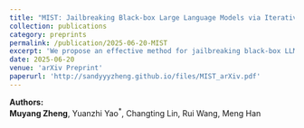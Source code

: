 ```yaml
---
title: "MIST: Jailbreaking Black-box Large Language Models via Iterative Semantic Tuning"
collection: publications
category: preprints
permalink: /publication/2025-06-20-MIST
excerpt: 'We propose an effective method for jailbreaking black-box LLMs via Iterative Semantic Tuning.'
date: 2025-06-20
venue: 'arXiv Preprint'
paperurl: 'http://sandyyyzheng.github.io/files/MIST_arXiv.pdf'
---
```

**Authors:**  
**Muyang Zheng**, Yuanzhi Yao<sup>*</sup>, Changting Lin, Rui Wang, Meng Han
